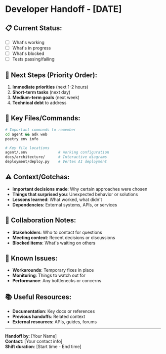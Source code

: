 # Developer Handoff - [DATE]

## 📋 Current Status:
- [ ] What's working
- [ ] What's in progress  
- [ ] What's blocked
- [ ] Tests passing/failing

## 🎯 Next Steps (Priority Order):
1. **Immediate priorities** (next 1-2 hours)
2. **Short-term tasks** (next day)
3. **Medium-term goals** (next week)
4. **Technical debt** to address

## 🔧 Key Files/Commands:
```bash
# Important commands to remember
cd agent && adk web
poetry env info

# Key file locations
agent/.env              # Working configuration
docs/architecture/      # Interactive diagrams
deployment/deploy.py    # Vertex AI deployment
```

## ⚠️ Context/Gotchas:
- **Important decisions made**: Why certain approaches were chosen
- **Things that surprised you**: Unexpected behavior or solutions
- **Lessons learned**: What worked, what didn't
- **Dependencies**: External systems, APIs, or services

## 🤝 Collaboration Notes:
- **Stakeholders**: Who to contact for questions
- **Meeting context**: Recent decisions or discussions
- **Blocked items**: What's waiting on others

## 🐛 Known Issues:
- **Workarounds**: Temporary fixes in place
- **Monitoring**: Things to watch out for
- **Performance**: Any bottlenecks or concerns

## 📚 Useful Resources:
- **Documentation**: Key docs or references
- **Previous handoffs**: Related context
- **External resources**: APIs, guides, forums

---
**Handoff by**: [Your Name]  
**Contact**: [Your contact info]  
**Shift duration**: [Start time - End time]